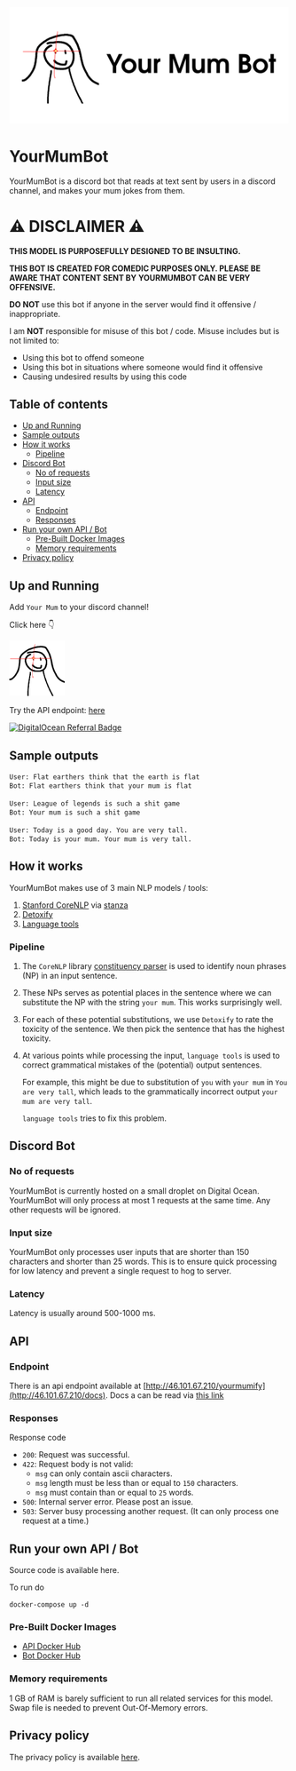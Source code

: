 <p align="center">
    <img src="static/banner.png" alt="discord logo" width="600">
</p>

<!-- omit in toc -->
# YourMumBot

YourMumBot is a discord bot that reads at text sent by 
users in a discord channel, and makes your mum jokes from them.

<!-- omit in toc -->
# :warning: DISCLAIMER :warning:

**THIS MODEL IS PURPOSEFULLY DESIGNED TO BE INSULTING.**

**THIS BOT IS CREATED FOR COMEDIC PURPOSES ONLY. PLEASE BE AWARE THAT 
CONTENT SENT BY YOURMUMBOT CAN BE VERY OFFENSIVE.**

**DO NOT** use this bot if anyone in the server would find it offensive / 
inappropriate.

I am **NOT** responsible for misuse of this bot / code. Misuse includes 
but is not limited to: 
- Using this bot to offend someone
- Using this bot in situations where someone would find it offensive
- Causing undesired results by using this code


<!-- omit in toc -->
## Table of contents
- [Up and Running](#up-and-running)
- [Sample outputs](#sample-outputs)
- [How it works](#how-it-works)
  - [Pipeline](#pipeline)
- [Discord Bot](#discord-bot)
  - [No of requests](#no-of-requests)
  - [Input size](#input-size)
  - [Latency](#latency)
- [API](#api)
  - [Endpoint](#endpoint)
  - [Responses](#responses)
- [Run your own API / Bot](#run-your-own-api--bot)
  - [Pre-Built Docker Images](#pre-built-docker-images)
  - [Memory requirements](#memory-requirements)
- [Privacy policy](#privacy-policy)


## Up and Running

Add `Your Mum` to your discord channel!

Click here :point_down:

[<img src="static/logo.png" alt="discord logo" width="100">](https://discord.com/api/oauth2/authorize?client_id=856211082720444456&permissions=68608&scope=bot)

Try the API endpoint: [here](http://46.101.67.210/docs)

[![DigitalOcean Referral Badge](https://web-platforms.sfo2.digitaloceanspaces.com/WWW/Badge%202.svg)](https://www.digitalocean.com/?refcode=8d8bfeea8b4f&utm_campaign=Referral_Invite&utm_medium=Referral_Program&utm_source=badge)

## Sample outputs

```
User: Flat earthers think that the earth is flat
Bot: Flat earthers think that your mum is flat

User: League of legends is such a shit game
Bot: Your mum is such a shit game

User: Today is a good day. You are very tall.
Bot: Today is your mum. Your mum is very tall.
```

## How it works

YourMumBot makes use of 3 main NLP models / tools:
1. [Stanford CoreNLP](https://stanfordnlp.github.io/CoreNLP/) 
via [stanza](https://stanfordnlp.github.io/stanza/corenlp_client.html)
2. [Detoxify](https://github.com/unitaryai/detoxify)
3. [Language tools](https://github.com/jxmorris12/language_tool_python)

### Pipeline

1. The `CoreNLP` library 
[constituency parser](https://stanfordnlp.github.io/CoreNLP/parse.html)
is used to 
identify noun phrases (NP) in an input sentence. 
2. These NPs serves as potential places in the sentence where we can
substitute the NP with the string `your mum`. This works surprisingly 
well.
3. For each of these potential substitutions, we use `Detoxify` to 
rate the toxicity of the sentence. We then pick the sentence 
that has the highest toxicity.
4. At various points while processing the input, `language tools` 
is used to correct grammatical mistakes of the (potential) 
output sentences. 

    For example, this might be due to substitution of 
    `you` with `your mum` in `You are very tall`, which leads 
    to the grammatically incorrect output `your mum are very tall`.

    `language tools` tries to fix this problem.

## Discord Bot

### No of requests

YourMumBot is currently hosted on a small droplet on Digital Ocean. 
YourMumBot will only process at most 1 requests at the same time. Any other requests will be ignored.

### Input size

YourMumBot only processes user inputs that are 
shorter than 150 characters and shorter than 
25 words. This is to ensure quick processing for 
low latency and prevent a single request to 
hog to server.

### Latency

Latency is usually around 500-1000 ms.

## API

### Endpoint

There is an api endpoint available at [http://46.101.67.210/yourmumify](http://46.101.67.210/docs). 
Docs a can be read via [this link](http://46.101.67.210/docs)

### Responses

Response code
- `200`: Request was successful.
- `422`: Request body is not valid:
  - `msg` can only contain ascii characters.
  - `msg` length must be less than or equal to `150` characters.
  - `msg` must contain than or equal to `25` words.
- `500`: Internal server error. Please post an issue.
- `503`: Server busy processing another request. (It can only process one request at a time.)

## Run your own API / Bot

Source code is available here. 

To run do

```console
docker-compose up -d
```

### Pre-Built Docker Images

- [API Docker Hub](https://hub.docker.com/repository/docker/andylolu24/yourmum-api)
- [Bot Docker Hub](https://hub.docker.com/repository/docker/andylolu24/yourmum-bot)

### Memory requirements

1 GB of RAM is barely sufficient to run all related services for this model.
Swap file is needed to prevent Out-Of-Memory errors.

## Privacy policy

The privacy policy is available [here](static/docs/privacy-policy.md).
